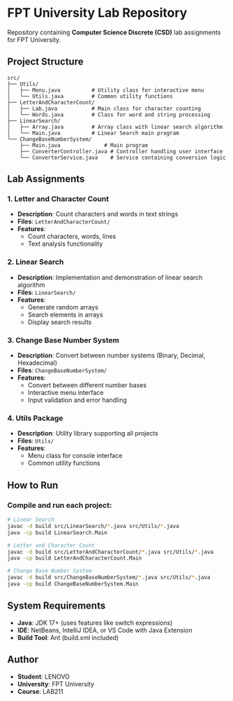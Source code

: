 # FPT University Lab Repository

Repository containing **Computer Science Discrete (CSD)** lab assignments for FPT University.

## Project Structure

```
src/
├── Utils/
│   ├── Menu.java          # Utility class for interactive menu
│   └── Utils.java         # Common utility functions
├── LetterAndCharacterCount/
│   ├── Lab.java           # Main class for character counting
│   └── Words.java         # Class for word and string processing
├── LinearSearch/
│   ├── Array.java         # Array class with linear search algorithm
│   └── Main.java          # Linear Search main program
└── ChangeBaseNumberSystem/
    ├── Main.java              # Main program
    ├── ConverterController.java # Controller handling user interface
    └── ConverterService.java    # Service containing conversion logic
```

## Lab Assignments

### 1. **Letter and Character Count**
- **Description**: Count characters and words in text strings
- **Files**: `LetterAndCharacterCount/`
- **Features**: 
  - Count characters, words, lines
  - Text analysis functionality

### 2. **Linear Search**
- **Description**: Implementation and demonstration of linear search algorithm
- **Files**: `LinearSearch/`
- **Features**:
  - Generate random arrays
  - Search elements in arrays
  - Display search results

### 3. **Change Base Number System**
- **Description**: Convert between number systems (Binary, Decimal, Hexadecimal)
- **Files**: `ChangeBaseNumberSystem/`
- **Features**:
  - Convert between different number bases
  - Interactive menu interface
  - Input validation and error handling

### 4. **Utils Package**
- **Description**: Utility library supporting all projects
- **Files**: `Utils/`
- **Features**:
  - Menu class for console interface
  - Common utility functions

## How to Run

### Compile and run each project:

```bash
# Linear Search
javac -d build src/LinearSearch/*.java src/Utils/*.java
java -cp build LinearSearch.Main

# Letter and Character Count  
javac -d build src/LetterAndCharacterCount/*.java src/Utils/*.java
java -cp build LetterAndCharacterCount.Main

# Change Base Number System
javac -d build src/ChangeBaseNumberSystem/*.java src/Utils/*.java  
java -cp build ChangeBaseNumberSystem.Main
```

## System Requirements

- **Java**: JDK 17+ (uses features like switch expressions)
- **IDE**: NetBeans, IntelliJ IDEA, or VS Code with Java Extension
- **Build Tool**: Ant (build.xml included)

## Author

- **Student**: LENOVO
- **University**: FPT University
- **Course**: LAB211
